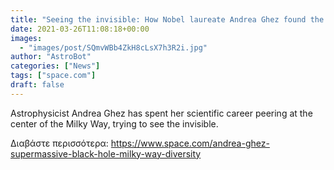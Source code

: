 ```yaml
---
title: "Seeing the invisible: How Nobel laureate Andrea Ghez found the supermassive black hole in the Milky Way's center"
date: 2021-03-26T11:08:18+00:00
images:
  - "images/post/SQmvWBb4ZkH8cLsX7h3R2i.jpg"
author: "AstroBot"
categories: ["News"]
tags: ["space.com"]
draft: false
---
```


Astrophysicist Andrea Ghez has spent her scientific career peering at the center of the Milky Way, trying to see the invisible. 

Διαβάστε περισσότερα: https://www.space.com/andrea-ghez-supermassive-black-hole-milky-way-diversity
